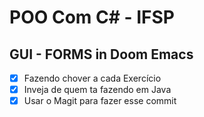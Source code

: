 # POO Com C# - IFSP

## GUI - FORMS in Doom Emacs
- [x] Fazendo chover a cada Exercício
- [x] Inveja de quem ta fazendo em Java
- [x] Usar o Magit para fazer esse commit
